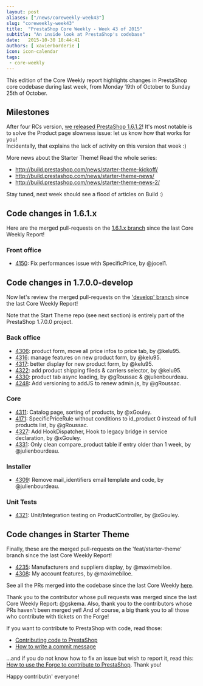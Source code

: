 ```yaml
---
layout: post
aliases: ["/news/coreweekly-week43"]
slug: "coreweekly-week43"
title:  "PrestaShop Core Weekly - Week 43 of 2015"
subtitle: "An inside look at PrestaShop's codebase"
date:   2015-10-30 18:44:41
authors: [ xavierborderie ]
icon: icon-calendar
tags:
 - core-weekly
---
```


This edition of the Core Weekly report highlights changes in PrestaShop core codebase during last week, from Monday 19th of October to Sunday 25th of October.


## Milestones

After four RCs version, [we released PrestaShop 1.6.1.2](http://build.prestashop.com/news/prestashop-1612-maintenance-release/)! It's most notable is to solve the Product page slowness issue: let us know how that works for you!<br/>
Incidentally, that explains the lack of activity on this version that week :)

More news about the Starter Theme! Read the whole series:

* http://build.prestashop.com/news/starter-theme-kickoff/
* http://build.prestashop.com/news/starter-theme-news/
* http://build.prestashop.com/news/starter-theme-news-2/

Stay tuned, next week should see a flood of articles on Build :)


## Code changes in 1.6.1.x

Here are the merged pull-requests on the [1.6.1.x branch](https://github.com/PrestaShop/PrestaShop/tree/1.6.1.x) since the last Core Weekly Report!
 

### Front office


 * [4150](https://github.com/PrestaShop/PrestaShop/pull/4150): Fix performances issue with SpecificPrice, by @jocel1.

 
## Code changes in 1.7.0.0-develop

Now let's review the merged pull-requests on the ['develop' branch](https://github.com/PrestaShop/PrestaShop/tree/develop) since the last Core Weekly Report!

Note that the Start Theme repo (see next section) is entirely part of the PrestaShop 1.7.0.0 project.

 
### Back office

 * [4306](https://github.com/PrestaShop/PrestaShop/pull/4306): product form, move all price infos to price tab, by @kelu95.
 * [4316](https://github.com/PrestaShop/PrestaShop/pull/4316): manage features on new product form, by @kelu95.
 * [4317](https://github.com/PrestaShop/PrestaShop/pull/4317): better display for new product form, by @kelu95.
 * [4322](https://github.com/PrestaShop/PrestaShop/pull/4322): add product shipping fileds & carriers selector, by @kelu95.
 * [4330](https://github.com/PrestaShop/PrestaShop/pull/4330): product tab async loading, by @gRoussac & @julienbourdeau.
 * [4248](https://github.com/PrestaShop/PrestaShop/pull/4248): Add versioning to addJS to renew admin.js, by @gRoussac.
 
 
### Core

 * [4311](https://github.com/PrestaShop/PrestaShop/pull/4311): Catalog page, sorting of products, by @xGouley.
 * [4171](https://github.com/PrestaShop/PrestaShop/pull/4171): SpecificPriceRule without conditions to id_product 0 instead of full products list, by @gRoussac.
 * [4327](https://github.com/PrestaShop/PrestaShop/pull/4327): Add HookDispatcher, Hook to legacy bridge in service declaration, by @xGouley.
 * [4331](https://github.com/PrestaShop/PrestaShop/pull/4331): Only clean compare_product table if entry older than 1 week, by @julienbourdeau.


### Installer

 * [4309](https://github.com/PrestaShop/PrestaShop/pull/4309): Remove mail_identifiers email template and code, by @julienbourdeau.
 

### Unit Tests

 * [4321](https://github.com/PrestaShop/PrestaShop/pull/4321): Unit/Integration testing on ProductController, by @xGouley.
 
 
## Code changes in Starter Theme

Finally, these are the merged pull-requests on the 'feat/starter-theme' branch since the last Core Weekly Report!

 * [4235](https://github.com/PrestaShop/PrestaShop/pull/4235): Manufacturers and suppliers display, by @maximebiloe.
 * [4308](https://github.com/PrestaShop/PrestaShop/pull/4308): My account features, by @maximebiloe.
 
 
See all the PRs merged into the codebase since the last Core Weekly [here](https://github.com/PrestaShop/PrestaShop/pulls?q=is%3Apr+merged%3A%3E2015-10-19+is%3Aclosed+sort%3Aupdated&utf8=%E2%9C%93).

Thank you to the contributor whose pull requests was merged since the last Core Weekly Report: @gskema. Also, thank you to the contributors whose PRs haven't been merged yet! And of course, a big thank you to all those who contribute with tickets on the Forge!

If you want to contribute to PrestaShop with code, read those:

 * [Contributing code to PrestaShop](http://doc.prestashop.com/display/PS16/Contributing+code+to+PrestaShop)
 * [How to write a commit message](http://doc.prestashop.com/display/PS16/How+to+write+a+commit+message)

...and if you do not know how to fix an issue but wish to report it, read this: [How to use the Forge to contribute to PrestaShop](http://doc.prestashop.com/display/PS16/How+to+use+the+Forge+to+contribute+to+PrestaShop). Thank you!

Happy contributin' everyone!
